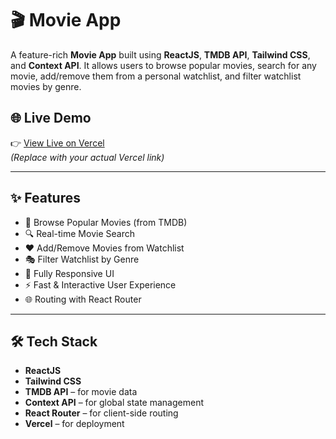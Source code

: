 # 🎬 Movie App

A feature-rich **Movie App** built using **ReactJS**, **TMDB API**, **Tailwind CSS**, and **Context API**. It allows users to browse popular movies, search for any movie, add/remove them from a personal watchlist, and filter watchlist movies by genre.

## 🌐 Live Demo

👉 [View Live on Vercel](https://movie-app-psi-six-23.vercel.app/)  
*(Replace with your actual Vercel link)*

---

## ✨ Features

- 🎥 Browse Popular Movies (from TMDB)
- 🔍 Real-time Movie Search
- ❤️ Add/Remove Movies from Watchlist
- 🎭 Filter Watchlist by Genre
- 📱 Fully Responsive UI
- ⚡ Fast & Interactive User Experience
- 🌐 Routing with React Router

---

## 🛠️ Tech Stack

- **ReactJS**
- **Tailwind CSS**
- **TMDB API** – for movie data
- **Context API** – for global state management
- **React Router** – for client-side routing
- **Vercel** – for deployment
